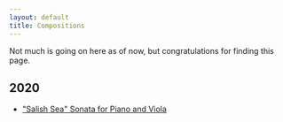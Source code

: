 ```yaml
---
layout: default
title: Compositions
---
```


Not much is going on here as of now, but congratulations for finding this page.

## 2020

* ["Salish Sea" Sonata for Piano and Viola](/compositions/salish-sea)